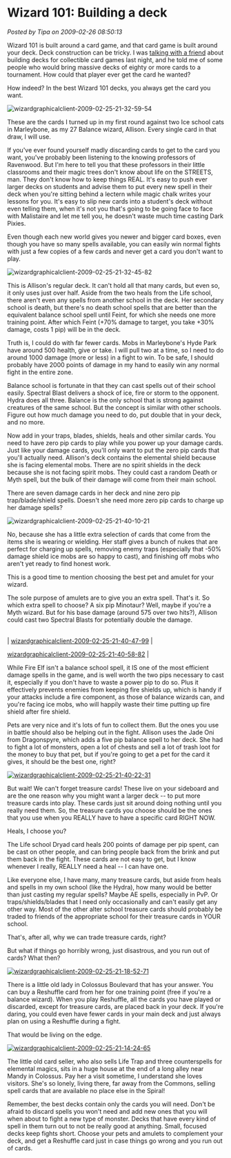 # Wizard 101: Building a deck

*Posted by Tipa on 2009-02-26 08:50:13*

Wizard 101 is built around a card game, and that card game is built around your deck. Deck construction can be tricky. I was [talking with a friend](http://shatteredblog.wordpress.com/) about building decks for collectible card games last night, and he told me of some people who would bring massive decks of eighty or more cards to a tournament. How could that player ever get the card he wanted?

How indeed? In the best Wizard 101 decks, you always get the card you want.

![wizardgraphicalclient-2009-02-25-21-32-59-54](../../../uploads/2009/02/wizardgraphicalclient-2009-02-25-21-32-59-54.jpg "wizardgraphicalclient-2009-02-25-21-32-59-54")

These are the cards I turned up in my first round against two Ice school cats in Marleybone, as my 27 Balance wizard, Allison. Every single card in that draw, I will use.

If you've ever found yourself madly discarding cards to get to the card you want, you've probably been listening to the knowing professors of Ravenwood. But I'm here to tell you that these professors in their little classrooms and their magic trees don't know about life on the STREETS, man. They don't know how to keep things REAL. It's easy to push ever larger decks on students and advise them to put every new spell in their deck when you're sitting behind a lectern while magic chalk writes your lessons for you. It's easy to slip new cards into a student's deck without even telling them, when it's not you that's going to be going face to face with Malistaire and let me tell you, he doesn't waste much time casting Dark Pixies.

Even though each new world gives you newer and bigger card boxes, even though you have so many spells available, you can easily win normal fights with just a few copies of a few cards and never get a card you don't want to play.

![wizardgraphicalclient-2009-02-25-21-32-45-82](../../../uploads/2009/02/wizardgraphicalclient-2009-02-25-21-32-45-82.jpg "wizardgraphicalclient-2009-02-25-21-32-45-82")

This is Allison's regular deck. It can't hold all that many cards, but even so, it only uses just over half. Aside from the two heals from the Life school, there aren't even any spells from another school in the deck. Her secondary school is death, but there's no death school spells that are better than the equivalent balance school spell until Feint, for which she needs one more training point. After which Feint (+70% damage to target, you take +30% damage, costs 1 pip) will be in the deck.

Truth is, I could do with far fewer cards. Mobs in Marleybone's Hyde Park have around 500 health, give or take. I will pull two at a time, so I need to do around 1000 damage (more or less) in a fight to win. To be safe, I should probably have 2000 points of damage in my hand to easily win any normal fight in the entire zone.

Balance school is fortunate in that they can cast spells out of their school easily. Spectral Blast delivers a shock of ice, fire or storm to the opponent. Hydra does all three. Balance is the only school that is strong against creatures of the same school. But the concept is similar with other schools. Figure out how much damage you need to do, put double that in your deck, and no more.

Now add in your traps, blades, shields, heals and other similar cards. You need to have zero pip cards to play while you power up your damage cards. Just like your damage cards, you'll only want to put the zero pip cards that you'll actually need. Allison's deck contains the elemental shield because she is facing elemental mobs. There are no spirit shields in the deck because she is not facing spirit mobs. They could cast a random Death or Myth spell, but the bulk of their damage will come from their main school.

There are seven damage cards in her deck and nine zero pip trap/blade/shield spells. Doesn't she need more zero pip cards to charge up her damage spells?

![wizardgraphicalclient-2009-02-25-21-40-10-21](../../../uploads/2009/02/wizardgraphicalclient-2009-02-25-21-40-10-21.jpg "wizardgraphicalclient-2009-02-25-21-40-10-21")

No, because she has a little extra selection of cards that come from the items she is wearing or wielding. Her staff gives a bunch of nukes that are perfect for charging up spells, removing enemy traps (especially that -50% damage shield ice mobs are so happy to cast), and finishing off mobs who aren't yet ready to find honest work.

This is a good time to mention choosing the best pet and amulet for your wizard.

The sole purpose of amulets are to give you an extra spell. That's it. So which extra spell to choose? A six pip Minotaur? Well, maybe if you're a Myth wizard. But for his base damage (around 575 over two hits?), Allison could cast two Spectral Blasts for potentially double the damage.



|  |  |
| --- | --- |
|
 [wizardgraphicalclient-2009-02-25-21-40-47-99](../../../uploads/2009/02/wizardgraphicalclient-2009-02-25-21-40-47-99.jpg) |

 [wizardgraphicalclient-2009-02-25-21-40-58-82](../../../uploads/2009/02/wizardgraphicalclient-2009-02-25-21-40-58-82.jpg) |




While Fire Elf isn't a balance school spell, it IS one of the most efficient damage spells in the game, and is well worth the two pips necessary to cast it, especially if you don't have to waste a power pip to do so. Plus it effectively prevents enemies from keeping fire shields up, which is handy if your attacks include a fire component, as those of balance wizards can, and you're facing ice mobs, who will happily waste their time putting up fire shield after fire shield.

Pets are very nice and it's lots of fun to collect them. But the ones you use in battle should also be helping out in the fight. Allison uses the Jade Oni from Dragonspyre, which adds a five pip balance spell to her deck. She had to fight a lot of monsters, open a lot of chests and sell a lot of trash loot for the money to buy that pet, but if you're going to get a pet for the card it gives, it should be the best one, right?

[![wizardgraphicalclient-2009-02-25-21-40-22-31](../../../uploads/2009/02/wizardgraphicalclient-2009-02-25-21-40-22-31.jpg "wizardgraphicalclient-2009-02-25-21-40-22-31")](../../../uploads/2009/02/wizardgraphicalclient-2009-02-25-21-40-22-31.jpg)

But wait! We can't forget treasure cards! These live on your sideboard and are the one reason why you might want a larger deck -- to put more treasure cards into play. These cards just sit around doing nothing until you really need them. So, the treasure cards you choose should be the ones that you use when you REALLY have to have a specific card RIGHT NOW.

Heals, I choose you?

The Life school Dryad card heals 200 points of damage per pip spent, can be cast on other people, and can bring people back from the brink and put them back in the fight. These cards are not easy to get, but I know whenever I really, REALLY need a heal -- I can have one.

Like everyone else, I have many, many treasure cards, but aside from heals and spells in my own school (like the Hydra), how many would be better than just casting my regular spells? Maybe AE spells, especially in PvP. Or traps/shields/blades that I need only occasionally and can't easily get any other way. Most of the other alter school treasure cards should probably be traded to friends of the appropriate school for their treasure cards in YOUR school.

That's, after all, why we can trade treasure cards, right?

But what if things go horribly wrong, just disastrous, and you run out of cards? What then?

[![wizardgraphicalclient-2009-02-25-21-18-52-71](../../../uploads/2009/02/wizardgraphicalclient-2009-02-25-21-18-52-71.jpg "wizardgraphicalclient-2009-02-25-21-18-52-71")](../../../uploads/2009/02/wizardgraphicalclient-2009-02-25-21-18-52-71.jpg)

There is a little old lady in Colossus Boulevard that has your answer. You can buy a Reshuffle card from her for one training point (free if you're a balance wizard). When you play Reshuffle, all the cards you have played or discarded, except for treasure cards, are placed back in your deck. If you're daring, you could even have fewer cards in your main deck and just always plan on using a Reshuffle during a fight.

That would be living on the edge.

[![wizardgraphicalclient-2009-02-25-21-14-24-65](../../../uploads/2009/02/wizardgraphicalclient-2009-02-25-21-14-24-65.jpg "wizardgraphicalclient-2009-02-25-21-14-24-65")](../../../uploads/2009/02/wizardgraphicalclient-2009-02-25-21-14-24-65.jpg)

The little old card seller, who also sells Life Trap and three counterspells for elemental magics, sits in a huge house at the end of a long alley near Mandy in Colossus. Pay her a visit sometime, I understand she loves visitors. She's so lonely, living there, far away from the Commons, selling spell cards that are available no place else in the Spiral!

Remember, the best decks contain only the cards you will need. Don't be afraid to discard spells you won't need and add new ones that you will when about to fight a new type of monster. Decks that have every kind of spell in them turn out to not be really good at anything. Small, focused decks keep fights short. Choose your pets and amulets to complement your deck, and get a Reshuffle card just in case things go wrong and you run out of cards.

